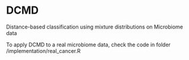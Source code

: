 # DCMD
Distance-based classification using mixture distributions on Microbiome data

To apply DCMD to a real microbiome data, check the code in folder /implementation/real_cancer.R
